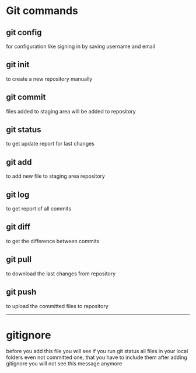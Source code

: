 # Git commands


## git config
for configuration like signing in by saving username and email
## git init
to create a new repository manually
## git commit
files added to staging area will be added to repository
## git status
to get update report for last changes
## git add
to add new file to staging area repository
## git log
to get report of all commits
## git diff
to get the difference between commits
## git pull
to download the last changes from repository
## git push
to upload the committed files to repository

---

# gitignore

before you add this file you will see if you run git status all files in your local folders even not committed one, that you have to include them
after adding gitignore you will not see this message anymore  